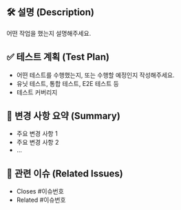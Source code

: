 ## 🛠️ 설명 (Description)

어떤 작업을 했는지 설명해주세요.

## ✅ 테스트 계획 (Test Plan)

- 어떤 테스트를 수행했는지, 또는 수행할 예정인지 작성해주세요.
- 유닛 테스트, 통합 테스트, E2E 테스트 등
- 테스트 커버리지

## 📝 변경 사항 요약 (Summary)

- 주요 변경 사항 1
- 주요 변경 사항 2
- ...

## 🔗 관련 이슈 (Related Issues)

- Closes #이슈번호
- Related #이슈번호
